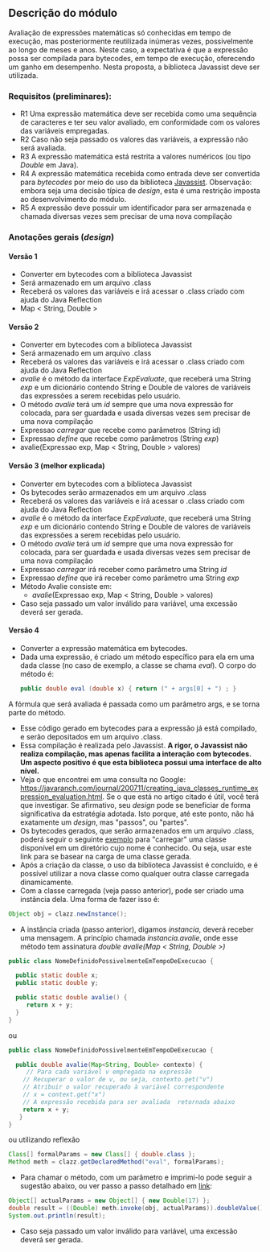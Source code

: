 ## Descrição do módulo
Avaliação de expressões matemáticas só conhecidas em tempo de execução, mas posteriormente reutilizada inúmeras vezes, possivelmente ao longo de meses e anos. Neste caso, a expectativa é que a expressão possa ser compilada para bytecodes, em tempo de execução, oferecendo um ganho em desempenho. Nesta proposta, a biblioteca Javassist deve ser utilizada.

### Requisitos (preliminares):
  - R1 Uma expressão matemática deve ser recebida como uma sequência de caracteres e ter seu valor avaliado, em conformidade com os valores das variáveis empregadas. 
  - R2 Caso não seja passado os valores das variáveis, a expressão não será avaliada.
  - R3 A expressão matemática está restrita a valores numéricos (ou tipo _Double_ em Java). 
  - R4 A expressão matemática recebida como entrada deve ser convertida para _bytecodes_ por meio do uso da biblioteca [Javassist](https://www.javassist.org/). Observação: embora seja uma decisão típica de _design_, esta é uma restrição imposta ao desenvolvimento do módulo.
  - R5 A expressão deve possuir um identificador para ser armazenada e chamada diversas vezes sem precisar de uma nova compilação
  
 ### Anotações gerais (_design_)
  #### Versão 1
  - Converter em bytecodes com a biblioteca Javassist
  - Será armazenado em um arquivo .class
  - Receberá os valores das variáveis e irá acessar o .class criado com ajuda do Java Reflection
  - Map < String, Double >
  
  #### Versão 2
  - Converter em bytecodes com a biblioteca Javassist
  - Será armazenado em um arquivo .class
  - Receberá os valores das variáveis e irá acessar o .class criado com ajuda do Java Reflection
  - _avalie_ é o método da interface _ExpEvaluate_, que receberá uma String _exp_ e um dicionário contendo String e Double de valores de variáveis das expressões a serem recebidas pelo usuário.
  - O método _avalie_ terá um _id_ sempre que uma nova expressão for colocada, para ser guardada e usada diversas vezes sem precisar de uma nova compilação
  - Expressao _carregar_ que recebe como parâmetros (String id)
  - Expressao _define_ que recebe como parâmetros (String _exp_)
  - avalie(Expressao exp, Map < String, Double > valores)

#### Versão 3 (melhor explicada)
  - Converter em bytecodes com a biblioteca Javassist
  - Os bytecodes serão armazenados em um arquivo .class
  - Receberá os valores das variáveis e irá acessar o .class criado com ajuda do Java Reflection
  - _avalie_ é o método da interface _ExpEvaluate_, que receberá uma String _exp_ e um dicionário contendo String e Double de valores de variáveis das expressões a serem recebidas pelo usuário.
  - O método _avalie_ terá um _id_ sempre que uma nova expressão for colocada, para ser guardada e usada diversas vezes sem precisar de uma nova compilação
  - Expressao _carregar_ irá receber como parâmetro uma String _id_
  - Expressao _define_ que irá receber como parâmetro uma String _exp_
  - Método Avalie consiste em:
    - _avalie_(Expressao exp, Map < String, Double > valores)
  - Caso seja passado um valor inválido para variável, uma excessão deverá ser gerada.
  
#### Versão 4
  - Converter a expressão matemática em bytecodes. 
  - Dada uma expressão, é criado um método específico para ela em uma dada classe (no caso de exemplo, a classe se chama _eval_). O corpo do método é:
    `````java
    public double eval (double x) { return (" + args[0] + ") ; }
    
  A fórmula que será avaliada é passada como um parâmetro args, e se torna parte do método.
  - Esse código gerado em bytecodes para a expressão já está compilado, e serão depositados em um arquivo .class.
  - Essa compilação é realizada pelo Javassist. **A rigor, o Javassist não realiza compilação, mas apenas facilita a interação com bytecodes. Um aspecto positivo é que esta biblioteca possui uma interface de alto nível.**
  - Veja o que encontrei em uma consulta no Google: https://javaranch.com/journal/200711/creating_java_classes_runtime_expression_evaluation.html. Se o que está no artigo citado é útil, você terá que investigar. Se afirmativo, seu _design_ pode se beneficiar de forma significativa da estratégia adotada. Isto porque, até este ponto, não há exatamente um _design_, mas "passos", ou "partes". 
  - Os bytecodes gerados, que serão armazenados em um arquivo .class, poderá seguir o seguinte [exemplo](https://stackoverflow.com/questions/6219829/method-to-dynamically-load-java-class-files) para "carregar" uma classe disponível em um diretório cujo nome é conhecido. Ou seja, usar este link para se basear na carga de uma classe gerada.
  - Após a criação da classe, o uso da biblioteca Javassist é concluído, e é possível utilizar a nova classe como qualquer outra classe carregada dinamicamente.
  - Com a classe carregada (veja passo anterior), pode ser criado uma instância dela. Uma forma de fazer isso é:
  ```` java
  Object obj = clazz.newInstance();
  ````
  - A instância criada (passo anterior), digamos _instancia_, deverá receber uma mensagem. A princípio chamada _instancia.avalie_, onde esse método tem assinatura _double avalie(Map < String, Double >)_
  ```` java
  public class NomeDefinidoPossivelmenteEmTempoDeExecucao {
  
    public static double x;
    public static double y;

    public static double avalie() {
       return x + y;
    }
  }
  ````
  ou 
  ```` java
  public class NomeDefinidoPossivelmenteEmTempoDeExecucao {
  
    public double avalie(Map<String, Double> contexto) {
       // Para cada variável v empregada na expressão 
      // Recuperar o valor de v, ou seja, contexto.get("v")
      // Atribuir o valor recuperado à variável correspondente
      // x = context.get("x")
      // A expressão recebida para ser avaliada  retornada abaixo
      return x + y; 
     }
  }
  ````
  ou utilizando reflexão
  ```` java
  Class[] formalParams = new Class[] { double.class };
  Method meth = clazz.getDeclaredMethod("eval", formalParams);
  ````
  - Para chamar o método, com um parâmetro e imprimi-lo pode seguir a sugestão abaixo, ou ver passo a passo detalhado em [link](https://javaranch.com/journal/200711/creating_java_classes_runtime_expression_evaluation.html):
  ```` java
  Object[] actualParams = new Object[] { new Double(17) };
  double result = ((Double) meth.invoke(obj, actualParams)).doubleValue();
  System.out.println(result);
  ````
  - Caso seja passado um valor inválido para variável, uma excessão deverá ser gerada.

